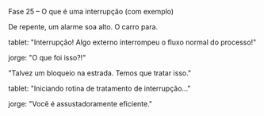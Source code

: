 Fase 25 – O que é uma interrupção (com exemplo)

De repente, um alarme soa alto. O carro para.

tablet: "Interrupção! Algo externo interrompeu o fluxo normal do processo!"

jorge: "O que foi isso?!"

"Talvez um bloqueio na estrada. Temos que tratar isso."

tablet: "Iniciando rotina de tratamento de interrupção..."

jorge: "Você é assustadoramente eficiente."
